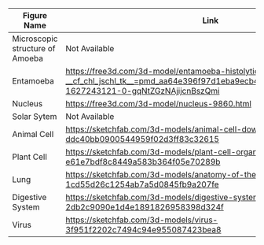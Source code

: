 ﻿| Figure Name                     | Link                                                                                                                                                           |
|---------------------------------|----------------------------------------------------------------------------------------------------------------------------------------------------------------|
| Microscopic structure of Amoeba | Not Available                                                                                                                                                  |
| Entamoeba                       | https://free3d.com/3d-model/entamoeba-histolytica-2504.html?__cf_chl_jschl_tk__=pmd_aa64e396f97d1eba9ecb419e4b8cccb3f99053b0-1627243121-0-gqNtZGzNAjijcnBszQmi |
| Nucleus                         | https://free3d.com/3d-model/nucleus-9860.html                                                                                                                  |
| Solar Sytem                     | Not Available                                                                                                                                                  |
| Animal Cell                     | https://sketchfab.com/3d-models/animal-cell-downloadable-ddc40bb0900544959f02d3ff83c32615                                                                      |
| Plant Cell                      | https://sketchfab.com/3d-models/plant-cell-organelles-e61e7bdf8c8449a583b364f05e70289b                                                                        |
| Lung                            | https://sketchfab.com/3d-models/anatomy-of-the-airways-opaque-lungs-1cd55d26c1254ab7a5d0845fb9a207fe                                                          |
| Digestive System                | https://sketchfab.com/3d-models/digestive-system-2db2c9090e1d4e1891826958398d324f                                                                              |
| Virus                           | https://sketchfab.com/3d-models/virus-3f951f2202c7494c94e955087423bea8                                                                                        |
